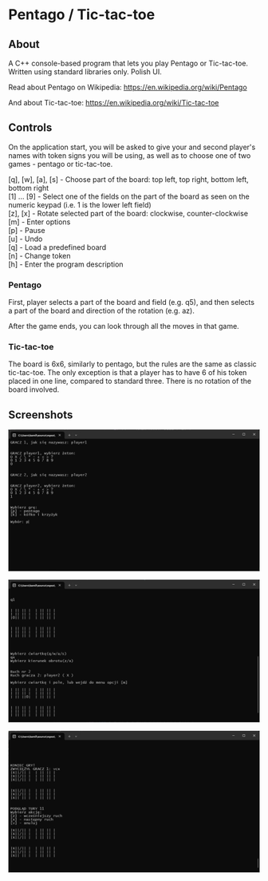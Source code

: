 # Pentago / Tic-tac-toe  

## About  

A C++ console-based program that lets you play Pentago or Tic-tac-toe. Written using standard libraries only. Polish UI.  

Read about Pentago on Wikipedia: https://en.wikipedia.org/wiki/Pentago  

And about Tic-tac-toe: https://en.wikipedia.org/wiki/Tic-tac-toe


## Controls  

On the application start, you will be asked to give your and second player's names with token signs you will be using, as well as to choose one of two games - pentago or tic-tac-toe.  

[q], [w], [a], [s] - Choose part of the board: top left, top right, bottom left, bottom right  
[1] ... [9] - Select one of the fields on the part of the board as seen on the numeric keypad (i.e. 1 is the lower left field)  
[z], [x] - Rotate selected part of the board: clockwise, counter-clockwise  
[m] - Enter options  
[p] - Pause  
[u] - Undo  
[q] - Load a predefined board  
[n] - Change token  
[h] - Enter the program description  

### Pentago  

First, player selects a part of the board and field (e.g. q5), and then selects a part of the board and direction of the rotation (e.g. az).  

After the game ends, you can look through all the moves in that game.  


### Tic-tac-toe  

The board is 6x6, similarly to pentago, but the rules are the same as classic tic-tac-toe. The only exception is that a player has to have 6 of his token placed in one line, compared to standard three. There is no rotation of the board involved.  


## Screenshots  

![screenshot_gamestart](https://github.com/vvvamii/Pentago-Tic-tac-toe/blob/5bf31291aeb5a0bedf4bd31478e06e8a2a729f41/screenshot_start.png)  

![screenshot_gameplay](https://github.com/vvvamii/Pentago-Tic-tac-toe/blob/5bf31291aeb5a0bedf4bd31478e06e8a2a729f41/screenshot_gameplay.png)  

![screenshot_gameend](https://github.com/vvvamii/Pentago-Tic-tac-toe/blob/5bf31291aeb5a0bedf4bd31478e06e8a2a729f41/screenshot_gameend.png)  
